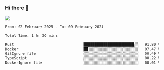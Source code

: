 ### Hi there 👋️

![](https://komarev.com/ghpvc/?username=Loner1024)

<!--START_SECTION:waka-->

```txt
From: 02 February 2025 - To: 09 February 2025

Total Time: 1 hr 56 mins

Rust                                ███████████████████████░░   91.80 %
Docker                              ██░░░░░░░░░░░░░░░░░░░░░░░   07.47 %
GitIgnore file                      ░░░░░░░░░░░░░░░░░░░░░░░░░   00.49 %
TypeScript                          ░░░░░░░░░░░░░░░░░░░░░░░░░   00.22 %
DockerIgnore file                   ░░░░░░░░░░░░░░░░░░░░░░░░░   00.01 %
```

<!--END_SECTION:waka-->



